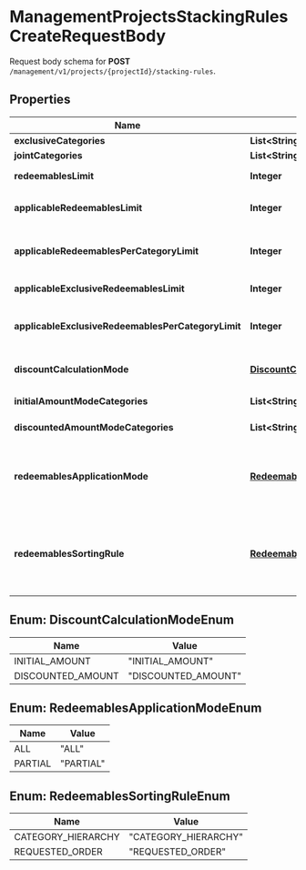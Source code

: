 

# ManagementProjectsStackingRulesCreateRequestBody

Request body schema for **POST** `/management/v1/projects/{projectId}/stacking-rules`.

## Properties

| Name | Type | Description |
|------------ | ------------- | ------------- |
|**exclusiveCategories** | **List&lt;String&gt;** | Lists the IDs of the categories that are exclusive. |
|**jointCategories** | **List&lt;String&gt;** | Lists the IDs of the categories that are joint. |
|**redeemablesLimit** | **Integer** | Defines how many redeemables can be sent to Voucherify for validation at the same time. |
|**applicableRedeemablesLimit** | **Integer** | Defines how many redeemables can be applied at the same time. The number must be less than or equal to &#x60;\&quot;redeemables_limit\&quot;&#x60;. |
|**applicableRedeemablesPerCategoryLimit** | **Integer** | Defines how many redeemables with the same category can be applied at the same time. The number must be less than or equal to &#x60;\&quot;applicable_redeemables_limit\&quot;&#x60;. |
|**applicableExclusiveRedeemablesLimit** | **Integer** | Defines how many redeemables with an assigned exclusive category can be applied at the same time. |
|**applicableExclusiveRedeemablesPerCategoryLimit** | **Integer** | Defines how many exclusive redeemables with the same category can be applied at the same time. The number must be less than or equal to &#x60;\&quot;applicable_exclusive_redeemables_limit\&quot;&#x60;. |
|**discountCalculationMode** | [**DiscountCalculationModeEnum**](#DiscountCalculationModeEnum) | Defines if the discounts are applied by taking into account the initial order amount or the discounted order amount. |
|**initialAmountModeCategories** | **List&lt;String&gt;** | Lists the IDs of the categories that apply a discount based on the initial amount. |
|**discountedAmountModeCategories** | **List&lt;String&gt;** | Lists the IDs of the categories that apply a discount based on the discounted amount. |
|**redeemablesApplicationMode** | [**RedeemablesApplicationModeEnum**](#RedeemablesApplicationModeEnum) | Defines the application mode for redeemables. &#x60;\&quot;ALL\&quot;&#x60; means that all redeemables must be validated for the redemption to be successful. &#x60;\&quot;PARTIAL\&quot;&#x60; means that only those redeemables that can be validated will be redeemed. The redeemables that fail validaton will be skipped. |
|**redeemablesSortingRule** | [**RedeemablesSortingRuleEnum**](#RedeemablesSortingRuleEnum) | Defines the sorting rule for redeemables. &#x60;\&quot;CATEGORY_HIERARCHY\&quot;&#x60; means that redeemables are applied with the order established by the hierarchy of the categories. &#x60;\&quot;REQUESTED_ORDER\&quot;&#x60; means that redeemables are applied with the order established in the request. |



## Enum: DiscountCalculationModeEnum

| Name | Value |
|---- | -----|
| INITIAL_AMOUNT | &quot;INITIAL_AMOUNT&quot; |
| DISCOUNTED_AMOUNT | &quot;DISCOUNTED_AMOUNT&quot; |



## Enum: RedeemablesApplicationModeEnum

| Name | Value |
|---- | -----|
| ALL | &quot;ALL&quot; |
| PARTIAL | &quot;PARTIAL&quot; |



## Enum: RedeemablesSortingRuleEnum

| Name | Value |
|---- | -----|
| CATEGORY_HIERARCHY | &quot;CATEGORY_HIERARCHY&quot; |
| REQUESTED_ORDER | &quot;REQUESTED_ORDER&quot; |



